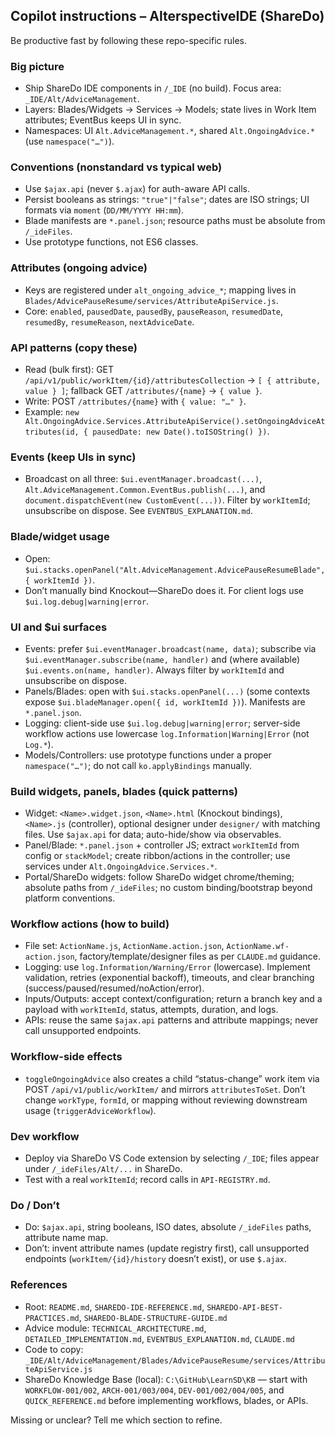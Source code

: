 ## Copilot instructions – AlterspectiveIDE (ShareDo)

Be productive fast by following these repo-specific rules.

### Big picture
- Ship ShareDo IDE components in `/_IDE` (no build). Focus area: `_IDE/Alt/AdviceManagement`.
- Layers: Blades/Widgets → Services → Models; state lives in Work Item attributes; EventBus keeps UI in sync.
- Namespaces: UI `Alt.AdviceManagement.*`, shared `Alt.OngoingAdvice.*` (use `namespace("…")`).

### Conventions (nonstandard vs typical web)
- Use `$ajax.api` (never `$.ajax`) for auth-aware API calls.
- Persist booleans as strings: `"true"|"false"`; dates are ISO strings; UI formats via `moment` (`DD/MM/YYYY HH:mm`).
- Blade manifests are `*.panel.json`; resource paths must be absolute from `/_ideFiles`.
- Use prototype functions, not ES6 classes.

### Attributes (ongoing advice)
- Keys are registered under `alt_ongoing_advice_*`; mapping lives in `Blades/AdvicePauseResume/services/AttributeApiService.js`.
- Core: `enabled`, `pausedDate`, `pausedBy`, `pauseReason`, `resumedDate`, `resumedBy`, `resumeReason`, `nextAdviceDate`.

### API patterns (copy these)
- Read (bulk first): GET `/api/v1/public/workItem/{id}/attributesCollection` → `[ { attribute, value } ]`; fallback GET `/attributes/{name}` → `{ value }`.
- Write: POST `/attributes/{name}` with `{ value: "…" }`.
- Example: `new Alt.OngoingAdvice.Services.AttributeApiService().setOngoingAdviceAttributes(id, { pausedDate: new Date().toISOString() })`.

### Events (keep UIs in sync)
- Broadcast on all three: `$ui.eventManager.broadcast(...)`, `Alt.AdviceManagement.Common.EventBus.publish(...)`, and `document.dispatchEvent(new CustomEvent(...))`. Filter by `workItemId`; unsubscribe on dispose. See `EVENTBUS_EXPLANATION.md`.

### Blade/widget usage
- Open: `$ui.stacks.openPanel("Alt.AdviceManagement.AdvicePauseResumeBlade", { workItemId })`.
- Don’t manually bind Knockout—ShareDo does it. For client logs use `$ui.log.debug|warning|error`.

### UI and $ui surfaces
- Events: prefer `$ui.eventManager.broadcast(name, data)`; subscribe via `$ui.eventManager.subscribe(name, handler)` and (where available) `$ui.events.on(name, handler)`. Always filter by `workItemId` and unsubscribe on dispose.
- Panels/Blades: open with `$ui.stacks.openPanel(...)` (some contexts expose `$ui.bladeManager.open({ id, workItemId })`). Manifests are `*.panel.json`.
- Logging: client-side use `$ui.log.debug|warning|error`; server-side workflow actions use lowercase `log.Information|Warning|Error` (not `Log.*`).
- Models/Controllers: use prototype functions under a proper `namespace("…")`; do not call `ko.applyBindings` manually.

### Build widgets, panels, blades (quick patterns)
- Widget: `<Name>.widget.json`, `<Name>.html` (Knockout bindings), `<Name>.js` (controller), optional designer under `designer/` with matching files. Use `$ajax.api` for data; auto-hide/show via observables.
- Panel/Blade: `*.panel.json` + controller JS; extract `workItemId` from config or `stackModel`; create ribbon/actions in the controller; use services under `Alt.OngoingAdvice.Services.*`.
- Portal/ShareDo widgets: follow ShareDo widget chrome/theming; absolute paths from `/_ideFiles`; no custom binding/bootstrap beyond platform conventions.

### Workflow actions (how to build)
- File set: `ActionName.js`, `ActionName.action.json`, `ActionName.wf-action.json`, factory/template/designer files as per `CLAUDE.md` guidance.
- Logging: use `log.Information/Warning/Error` (lowercase). Implement validation, retries (exponential backoff), timeouts, and clear branching (success/paused/resumed/noAction/error).
- Inputs/Outputs: accept context/configuration; return a branch key and a payload with `workItemId`, status, attempts, duration, and logs.
- APIs: reuse the same `$ajax.api` patterns and attribute mappings; never call unsupported endpoints.

### Workflow-side effects
- `toggleOngoingAdvice` also creates a child “status-change” work item via POST `/api/v1/public/workItem/` and mirrors `attributesToSet`. Don’t change `workType`, `formId`, or mapping without reviewing downstream usage (`triggerAdviceWorkflow`).

### Dev workflow
- Deploy via ShareDo VS Code extension by selecting `/_IDE`; files appear under `/_ideFiles/Alt/...` in ShareDo.
- Test with a real `workItemId`; record calls in `API-REGISTRY.md`.

### Do / Don’t
- Do: `$ajax.api`, string booleans, ISO dates, absolute `/_ideFiles` paths, attribute name map.
- Don’t: invent attribute names (update registry first), call unsupported endpoints (`workItem/{id}/history` doesn’t exist), or use `$.ajax`.

### References
- Root: `README.md`, `SHAREDO-IDE-REFERENCE.md`, `SHAREDO-API-BEST-PRACTICES.md`, `SHAREDO-BLADE-STRUCTURE-GUIDE.md`
- Advice module: `TECHNICAL_ARCHITECTURE.md`, `DETAILED_IMPLEMENTATION.md`, `EVENTBUS_EXPLANATION.md`, `CLAUDE.md`
- Code to copy: `_IDE/Alt/AdviceManagement/Blades/AdvicePauseResume/services/AttributeApiService.js`
 - ShareDo Knowledge Base (local): `C:\GitHub\LearnSD\KB` — start with `WORKFLOW-001/002`, `ARCH-001/003/004`, `DEV-001/002/004/005`, and `QUICK_REFERENCE.md` before implementing workflows, blades, or APIs.

Missing or unclear? Tell me which section to refine.
